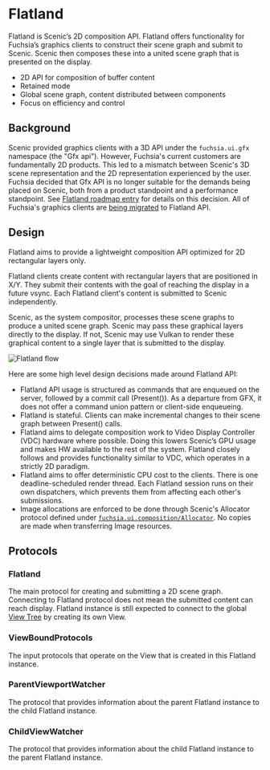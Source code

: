 # Flatland

Flatland is Scenic’s 2D composition API. Flatland offers functionality for Fuchsia’s graphics
clients to construct their scene graph and submit to Scenic. Scenic then composes these into a
united scene graph that is presented on the display.

* 2D API for composition of buffer content
* Retained mode
* Global scene graph, content distributed between components
* Focus on efficiency and control

## Background

Scenic provided graphics clients with a 3D API under the `fuchsia.ui.gfx` namespace (the "Gfx api").
However, Fuchsia's current customers are fundamentally 2D products. This led to a mismatch between
Scenic's 3D scene representation and the 2D representation experienced by the user. Fuchsia decided
that Gfx API is no longer suitable for the demands being placed on Scenic, both from a product
standpoint and a performance standpoint. See
[Flatland roadmap entry](/contribute/roadmap/2021/flatland.md) for details on this decision.
All of Fuchsia's graphics clients are [being migrated](http://fxbug.dev/93979) to Flatland API.

## Design

Flatland aims to provide a lightweight composition API optimized for 2D rectangular layers only.

Flatland clients create content with rectangular layers that are positioned in X/Y. They submit
their contents with the goal of reaching the display in a future vsync. Each Flatland client's
content is submitted to Scenic independently.

Scenic, as the system compositor, processes these scene graphs to produce a united scene graph.
Scenic may pass these graphical layers directly to the display. If not, Scenic may use Vulkan to
render these graphical content to a single layer that is submitted to the display.

![Flatland flow](images/flatland-flow.png)

Here are some high level design decisions made around Flatland API:

 * Flatland API usage is structured as commands that are enqueued on the server, followed by a
 commit call (Present()). As a departure from GFX, it does not offer a command union pattern or
 client-side enqueueing.
 * Flatland is stateful. Clients can make incremental changes to their scene graph between Present()
 calls.
 * Flatland aims to delegate composition work to Video Display Controller (VDC) hardware where
 possible. Doing this lowers Scenic’s GPU usage and makes HW available to the rest of the system.
 Flatland closely follows and provides functionality similar to VDC, which operates in a strictly 2D
 paradigm.
 * Flatland aims to offer deterministic CPU cost to the clients. There is one deadline-scheduled
 render thread. Each Flatland session runs on their own dispatchers, which prevents them from
 affecting each other's submissions.
 * Image allocations are enforced to be done through Scenic's Allocator protocol defined under
 [`fuchsia.ui.composition/Allocator`](https://fuchsia.dev/reference/fidl/fuchsia.ui.composition#Allocator).
 No copies are made when transferring Image resources.

## Protocols

### Flatland

The main protocol for creating and submitting a 2D scene graph. Connecting to Flatland protocol does
not mean the submitted content can reach display. Flatland instance is still expected to connect to
the global [View Tree](/concepts/ui/scenic/view_tree.md) by creating its own View.

### ViewBoundProtocols

The input protocols that operate on the View that is created in this Flatland instance.

### ParentViewportWatcher
The protocol that provides information about the parent Flatland instance to the child Flatland
instance.

### ChildViewWatcher
The protocol that provides information about the child Flatland instance to the parent Flatland
instance.
